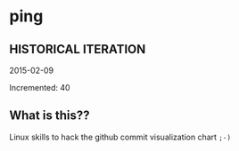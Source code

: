 # ping

## HISTORICAL ITERATION
2015-02-09

Incremented: 40

## What is this?? 
Linux skills to hack the github commit visualization chart `;-)`
